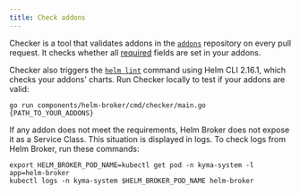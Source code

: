 ```yaml
---
title: Check addons
---
```


Checker is a tool that validates addons in the [`addons`](https://github.com/kyma-project/addons) repository on every pull request. It checks whether all [required](./smgt-11-hb-create-addons.md) fields are set in your addons.

Checker also triggers the [`helm lint`](https://v2.helm.sh/docs/helm/#helm-lint) command using Helm CLI 2.16.1, which checks your addons' charts. Run Checker locally to test if your addons are valid:

```
go run components/helm-broker/cmd/checker/main.go {PATH_TO_YOUR_ADDONS}
```

If any addon does not meet the requirements, Helm Broker does not expose it as a Service Class. This situation is displayed in logs. To check logs from Helm Broker, run these commands:

```
export HELM_BROKER_POD_NAME=kubectl get pod -n kyma-system -l app=helm-broker
kubectl logs -n kyma-system $HELM_BROKER_POD_NAME helm-broker
```
